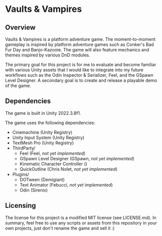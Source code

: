 # Vaults & Vampires

## Overview

Vaults & Vampires is a platform adventure game. The moment-to-moment gameplay is inspired by platform adventure games
such as Conker's Bad Fur Day and Banjo-Kazooie. The game will also feature mechanics and themes inspired by various DnD
modules.

The primary goal for this project is for me to evaluate and become familiar with various Unity assets that I would like
to integrate into my future workflows such as the Odin Inspector & Serializer, Feel, and the GSpawn Level Designer. A
secondary goal is to create and release a playable demo of the game.

## Dependencies

The game is built in Unity 2022.3.8f1.

The game uses the following dependencies:

-   Cinemachine (Unity Registry)
-   Unity Input System (Unity Registry)
-   TextMesh Pro (Unity Registry)
-   ThirdParty/
    -   Feel (Feel, _not yet implemented_)
    -   GSpawn Level Designer (GSpawn, _not yet implemented_)
    -   Kinematic Character Controller ()
    -   QuickOutline (Chris Nolet, _not yet implemented_)
-   Plugins/
    -   DOTween (Demigiant)
    -   Text Animator (Febucci, _not yet implemented_)
    -   Odin (Sirenix)

## Licensing

The license for this project is a modified MIT license (see LICENSE.md). In summary, feel free to use any scripts or
assets from this repository in your own projects, just don't rename the game and sell it :)
